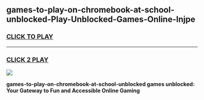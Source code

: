 
## games-to-play-on-chromebook-at-school-unblocked-Play-Unblocked-Games-Online-lnjpe
<h3>
<a href="https://premium76.site?title=games-to-play-on-chromebook-at-school-unblocked&ref=25A">CLICK TO PLAY</a></h3>
<hr>

<h3>
<a href="https://premium76.site?title=games-to-play-on-chromebook-at-school-unblocked&ref=25A">CLICK 2 PLAY</a>
  
</h3>

<a href="https://premium76.site?title=games-to-play-on-chromebook-at-school-unblocked&ref=25A"><img src="https://clearcache.store/games.png"></a>


**games-to-play-on-chromebook-at-school-unblocked games unblocked: Your Gateway to Fun and Accessible Online Gaming**
